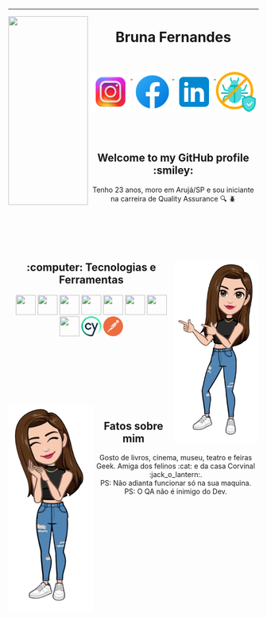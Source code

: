 
<hr>
<img src="https://github.com/BruFS99/BruFS99/blob/main/avatar1.png](https://github.com/BruFS99/BruFS99/blob/main/octocat-1727356638326.png" align="left" width="160" height="379"/>

<div align="center" display="inline-block">
 
 <h1>Bruna Fernandes</h1>
 <br>
 <br>
 <a href="https://www.instagram.com/brufernandes_99/">
    <img width="80px" src="https://github.com/BruFS99/BruFS99/blob/main/icons8-instagram-3000.png" style="vertical-align:top;">
  </a> 
  <a href="https://www.facebook.com/BruFS0899">
    <img width="80px" src="https://github.com/BruFS99/BruFS99/blob/main/icons8-facebook-240.png" alt="twitter" style="vertical-align:top;">
  </a>
  <a href="https://www.linkedin.com/in/bruhf99/">
    <img width="80px" src="https://github.com/BruFS99/BruFS99/blob/main/icons8-linkedin-480.png" style="vertical-align:top;">
  </a>
   <a href="https://qabrunafernandes.netlify.app/">
    <img width="80px" src="https://github.com/BruFS99/BruFS99/blob/main/antivirus.png" style="vertical-align:top;">
  </a> 
</div> 

<br>
<br>
<br>

<div display="inline-block" align="center">
<h2>Welcome to my GitHub profile :smiley:</h2> 

Tenho 23 anos, moro em Arujá/SP e sou iniciante na carreira de Quality Assurance :mag: :beetle:


</div> 
 <br>
 <br>
 <br>
 <br>
 
 <div display="inline-block" align="center">
 <img width="170" height="364" align="right" src="https://github.com/BruFS99/BruFS99/blob/main/avatar2.png">
  <h2>:computer: Tecnologias e Ferramentas</h2>
   <code><img src="https://cdn.jsdelivr.net/gh/devicons/devicon/icons/react/react-original.svg" width="40" height="40"/></code>
   <code><img src="https://cdn.jsdelivr.net/gh/devicons/devicon/icons/git/git-original.svg" width="40" height="40"/></code>
   <code><img src="https://cdn.jsdelivr.net/gh/devicons/devicon/icons/javascript/javascript-original.svg" width="40" height="40"/></code>
   <code><img src="https://cdn.jsdelivr.net/gh/devicons/devicon/icons/npm/npm-original-wordmark.svg" width="40" height="40"/></code>
   <code><img src="https://cdn.jsdelivr.net/gh/devicons/devicon/icons/mongodb/mongodb-original.svg" width="40" height="40"/></code>
   <code><img src="https://cdn.jsdelivr.net/gh/devicons/devicon/icons/nodejs/nodejs-original.svg" width="40" height="40"/></code>
   <code><img src="https://cdn.jsdelivr.net/gh/devicons/devicon/icons/css3/css3-original.svg" width="40" height="40"/></code>
   <code><img src="https://cdn.jsdelivr.net/gh/devicons/devicon/icons/html5/html5-original.svg" width="40" height="40"/></code>
   <code><img src="https://github.com/BruFS99/BruFS99/blob/main/cypress.webp" width="40" height="40"/></code>
   <code><img src="https://github.com/BruFS99/BruFS99/blob/main/postman-icon.webp" width="40" height="40"/></code>
</div>


 <br>
 <br>
 <br>
 <br>

 <br>
 <br>
 <br>
 <br>

<img width="170" height="414" align="left" src="https://github.com/BruFS99/BruFS99/blob/main/avatar3.png">

 <div display="inline-block" align="center">
  <h2> Fatos sobre mim</h2>
Gosto de livros, cinema, museu, teatro e feiras Geek. Amiga dos felinos :cat: e da casa Corvinal :jack_o_lantern:.
<br>
PS: Não adianta funcionar só na sua maquina.
<br>
PS: O QA não é inimigo do Dev.
</div>
   

          
          

